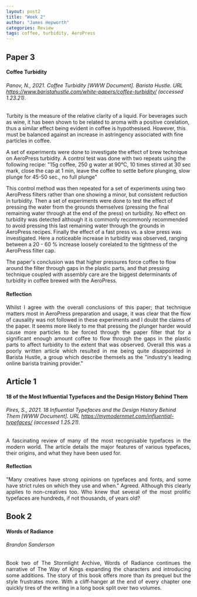 ```yaml
---
layout: post2
title: "Week 2"
author: "James Hepworth"
categories: Review
tags: coffee, turbidity, AeroPress
---
```


## Paper 3
#### Coffee Turbidity
###### Panov, N., 2021. Coffee Turbidity [WWW Document]. Barista Hustle. URL https://www.baristahustle.com/white-papers/coffee-turbidity/ (accessed 1.23.21).

Turbity is the measure of the relative clarity of a liquid. For beverages such as wine, it has been shown to be related to aroma with a positive corelation, thus a similar effect being evident in coffee is hypothesised. However, this must be balanced against an increase in astringency associated with fine particles in coffee.

A set of experiments were done to investigate the effect of brew technique on AeroPress turbidity. A control test was done with two repeats using the following recipe: "15g coffee, 250 g water at 90°C, 10 times stirred at 30 sec mark, close the cap at 1 min, leave the coffee to settle before plunging, slow plunge for 45-50 sec., no full plunge"

This control method was then repeated for a set of experiments using two AeroPress filters rather than one showing a minor, but consistent reduction in turbidity. Then a set of experiments were done to test the effect of pressing the water from the grounds themselves (pressing the final remaining water through at the end of the press) on turbidity. No effect on turbidity was detected although it is commonly recommonly recommended to avoid pressing this last remaining water through the grounds in AeroPress recipes. Finally the effect of a fast press vs. a slow press was investigated. Here a noticeable increase in turbidity was observed, ranging between a 20 - 60 % increase loosely corelated to the tightness of the AeroPress filter cap. 

The paper's conclusion was that higher pressures force coffee to flow around the filter through gaps in the plastic parts, and that pressing technique coupled with assembly care are the biggest determinants of turbidity in coffee brewed with the AeroPress.

#### Reflection
<div style = "text-align: justify;
  text-indent: 0em;
  text-justify: inter-word;">
Whilst I agree with the overall conclusions of this paper; that technique matters most in AeroPress preparation and usage, it was clear that the flow of causality was not followed in these experiments and I doubt the claims of the paper. It seems more likely to me that pressing the plunger harder would cause more particles to be forced through the paper filter that for a significant enough amount coffee to flow through the gaps in the plastic parts to affect turbidity to the extent that was observed. Overall this was a poorly written article which resulted in me being quite disappointed in Barista Hustle, a group which describe themsels as the "industry's leading online barista training provider."
</div>

## Article 1
#### 18 of the Most Influential Typefaces and the Design History Behind Them
###### Pires, S., 2021. 18 Influential Typefaces and the Design History Behind Them [WWW Document]. URL https://mymodernmet.com/influential-typefaces/ (accessed 1.25.21).

<div style = "text-align: justify;
  text-indent: 0em;
  text-justify: inter-word;">
A fascinating review of many of the most recognisable typefaces in the modern world. The article details the major features of various typefaces, their origins, and what they have been used for.
</div>

#### Reflection
<div style = "text-align: justify;
  text-indent: 0em;
  text-justify: inter-word;">
 "Many creatives have strong opinions on typefaces and fonts, and some have strict rules on which they use and when." Agreed. Although this clearly applies to non-creatives too. Who knew that several of the most prolific typefaces are hundreds, if not thousands, of years old?
</div>

## Book 2
#### Words of Radiance
###### Brandon Sanderson
<div style = "text-align: justify;
  text-indent: 0em;
  text-justify: inter-word;">
Book two of The Stormlight Archive, Words of Radiance continues the narrative of The Way of Kings expanding the characters and introducing some additions. The story of this book offers more than its prequel but the style frustrates more. With a cliff-hanger at the end of every chapter one quickly tires of the writing in a long book split over two volumes.
</div>
